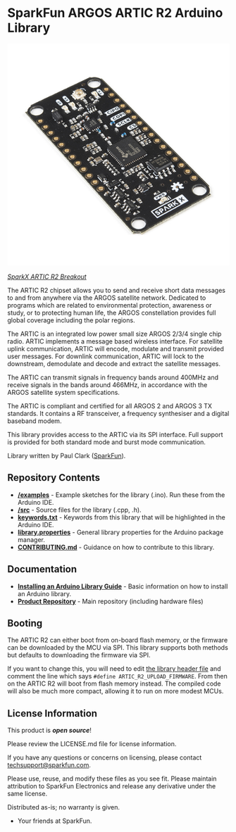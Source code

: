 SparkFun ARGOS ARTIC R2 Arduino Library
===========================================================

[![SparkX ARTIC R2 Breakout](./img/17236-Artic_R2_Breakout-01.jpg)](https://www.sparkfun.com/products/17236)

[*SparkX ARTIC R2 Breakout*](https://www.sparkfun.com/products/17236)

The ARTIC R2 chipset allows you to send and receive short data messages to and from anywhere via the ARGOS satellite network. Dedicated to programs which are related to environmental protection,
awareness or study, or to protecting human life, the ARGOS constellation provides full global coverage including the polar regions.

The ARTIC is an integrated low power small size ARGOS 2/3/4 single chip radio. ARTIC implements a message based wireless interface. For satellite uplink communication, ARTIC will encode, modulate and transmit
provided user messages. For downlink communication, ARTIC will lock to the downstream, demodulate and decode and extract the satellite messages.

The ARTIC can transmit signals in frequency bands around 400MHz and receive signals in the bands around 466MHz, in accordance with the ARGOS satellite system specifications.

The ARTIC is compliant and certified for all ARGOS 2 and ARGOS 3 TX standards. It contains a RF transceiver, a frequency synthesiser and a digital baseband modem.

This library provides access to the ARTIC via its SPI interface. Full support is provided for both standard mode and burst mode communication.

Library written by Paul Clark ([SparkFun](http://www.sparkfun.com)).

Repository Contents
-------------------

* [**/examples**](./examples) - Example sketches for the library (.ino). Run these from the Arduino IDE.
* [**/src**](./src) - Source files for the library (.cpp, .h).
* [**keywords.txt**](./keywords.txt) - Keywords from this library that will be highlighted in the Arduino IDE.
* [**library.properties**](./library.properties) - General library properties for the Arduino package manager.
* [**CONTRIBUTING.md**](./CONTRIBUTING.md) - Guidance on how to contribute to this library.

Documentation
--------------

* **[Installing an Arduino Library Guide](https://learn.sparkfun.com/tutorials/installing-an-arduino-library)** - Basic information on how to install an Arduino library.
* **[Product Repository](https://github.com/sparkfunX/ARTIC_R2_Breakout)** - Main repository (including hardware files)

Booting
-------------------

The ARTIC R2 can either boot from on-board flash memory, or the firmware can be downloaded by the MCU via SPI.
This library supports both methods but defaults to downloading the firmware via SPI.

If you want to change this, you will need to edit [the library header file](https://github.com/sparkfun/SparkFun_ARGOS_ARTIC_R2_Arduino_Library/blob/master/src/SparkFun_ARGOS_ARTIC_R2_Arduino_Library.h#L36)
and comment the line which says ```#define ARTIC_R2_UPLOAD_FIRMWARE```. From then on the ARTIC R2 will boot from flash memory instead. The compiled code will also be much more compact,
allowing it to run on more modest MCUs.

License Information
-------------------

This product is _**open source**_!

Please review the LICENSE.md file for license information.

If you have any questions or concerns on licensing, please contact techsupport@sparkfun.com.

Please use, reuse, and modify these files as you see fit. Please maintain attribution to SparkFun Electronics and release any derivative under the same license.

Distributed as-is; no warranty is given.

- Your friends at SparkFun.
